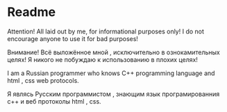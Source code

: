 # Readme

Attention! All laid out by me, for informational purposes only! I do not encourage anyone to use it for bad purposes!

Внимание! Всё выложённое мной , исключительно в ознокамительных целях! Я никого не побуждаю к использованию в плохих целях!


I am a Russian programmer who knows C++ programming language and html , css web protocols.

Я являсь Русским программистом , знающим язык програмированния c++ и веб протоколы html , css.
